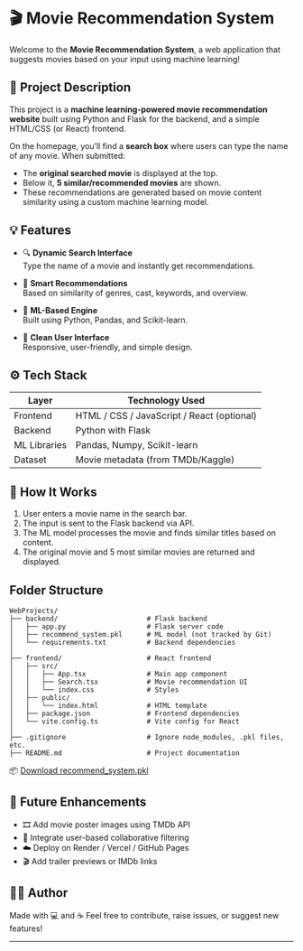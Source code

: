 # 🎬 Movie Recommendation System

Welcome to the **Movie Recommendation System**, a web application that suggests movies based on your input using machine learning!

## 📝 Project Description

This project is a **machine learning-powered movie recommendation website** built using Python and Flask for the backend, and a simple HTML/CSS (or React) frontend.

On the homepage, you’ll find a **search box** where users can type the name of any movie. When submitted:

- The **original searched movie** is displayed at the top.
- Below it, **5 similar/recommended movies** are shown.
- These recommendations are generated based on movie content similarity using a custom machine learning model.

## 💡 Features

- 🔍 **Dynamic Search Interface**  
  Type the name of a movie and instantly get recommendations.

- 🎯 **Smart Recommendations**  
  Based on similarity of genres, cast, keywords, and overview.

- 🧠 **ML-Based Engine**  
  Built using Python, Pandas, and Scikit-learn.

- 🎨 **Clean User Interface**  
  Responsive, user-friendly, and simple design.

## ⚙️ Tech Stack

| Layer        | Technology Used                     |
|--------------|--------------------------------------|
| Frontend     | HTML / CSS / JavaScript / React (optional) |
| Backend      | Python with Flask                   |
| ML Libraries | Pandas, Numpy, Scikit-learn         |
| Dataset      | Movie metadata (from TMDb/Kaggle)   |

## 🚀 How It Works

1. User enters a movie name in the search bar.
2. The input is sent to the Flask backend via API.
3. The ML model processes the movie and finds similar titles based on content.
4. The original movie and 5 most similar movies are returned and displayed.

## Folder Structure

```
WebProjects/
├── backend/                      # Flask backend
│   ├── app.py                    # Flask server code
│   ├── recommend_system.pkl      # ML model (not tracked by Git)
│   └── requirements.txt          # Backend dependencies
│
├── frontend/                     # React frontend
│   ├── src/
│   │   ├── App.tsx               # Main app component
│   │   ├── Search.tsx            # Movie recommendation UI
│   │   └── index.css             # Styles
│   ├── public/
│   │   └── index.html            # HTML template
│   ├── package.json              # Frontend dependencies
│   └── vite.config.ts            # Vite config for React
│
├── .gitignore                    # Ignore node_modules, .pkl files, etc.
├── README.md                     # Project documentation
```

📦 [Download recommend_system.pkl]([[https://drive.google.com/your-file-link-here](https://drive.google.com/file/d/1zh3_JiIC-HAaRLBpQhDZ8FQ0vq1_dlmT/view?usp=drive_link)](https://drive.google.com/file/d/1zh3_JiIC-HAaRLBpQhDZ8FQ0vq1_dlmT/view?usp=sharing))


## 📌 Future Enhancements

- 🎞️ Add movie poster images using TMDb API  
- 👥 Integrate user-based collaborative filtering  
- ☁️ Deploy on Render / Vercel / GitHub Pages  
- 🎬 Add trailer previews or IMDb links  

## 🧑‍💻 Author

Made with 💻 and ☕ 
Feel free to contribute, raise issues, or suggest new features!

---
